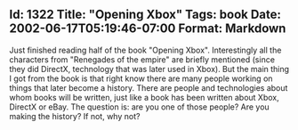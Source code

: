 Id: 1322
Title: "Opening Xbox"
Tags: book
Date: 2002-06-17T05:19:46-07:00
Format: Markdown
--------------
Just finished reading half of the book "Opening Xbox". Interestingly all
the characters from "Renegades of the empire" are briefly mentioned
(since they did DirectX, technology that was later used in Xbox). But
the main thing I got from the book is that right know there are many
people working on things that later become a history. There are people
and technologies about whom books will be written, just like a book has
been written about Xbox, DirectX or eBay. The question is: are you one
of those people? Are you making the history? If not, why not?
